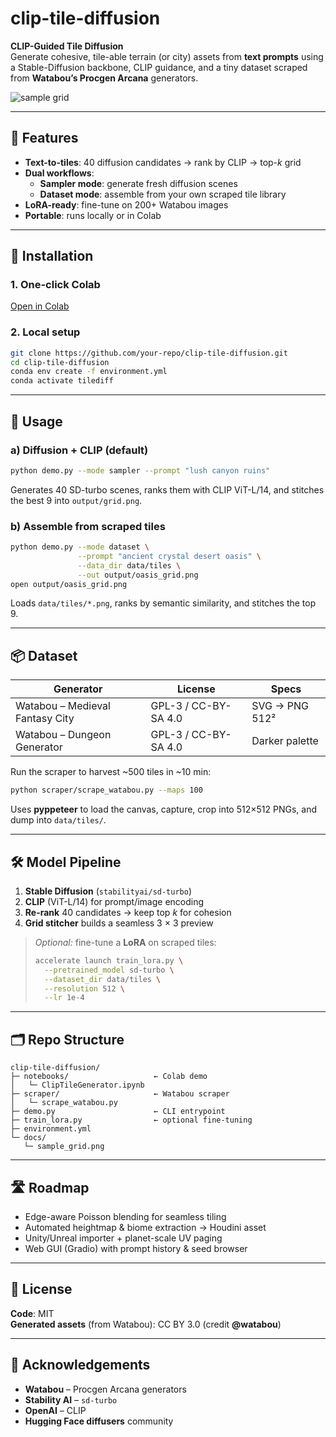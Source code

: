 # clip-tile-diffusion  
**CLIP-Guided Tile Diffusion**  
Generate cohesive, tile-able terrain (or city) assets from **text prompts** using a Stable-Diffusion backbone, CLIP guidance, and a tiny dataset scraped from **Watabou’s Procgen Arcana** generators.

![sample grid](docs/sample_grid.png)

---

## 🚀 Features  
- **Text-to-tiles**: 40 diffusion candidates → rank by CLIP → top-_k_ grid  
- **Dual workflows**:  
  - **Sampler mode**: generate fresh diffusion scenes  
  - **Dataset mode**: assemble from your own scraped tile library  
- **LoRA-ready**: fine-tune on 200+ Watabou images  
- **Portable**: runs locally or in Colab  

---

## 🔧 Installation

### 1. One-click Colab  
[Open in Colab](https://colab.research.google.com/github/your-repo/clip-tile-diffusion/blob/main/notebooks/ClipTileGenerator.ipynb)

### 2. Local setup
```bash
git clone https://github.com/your-repo/clip-tile-diffusion.git
cd clip-tile-diffusion
conda env create -f environment.yml
conda activate tilediff
```

---

## 🎯 Usage

### a) Diffusion + CLIP (default)
```bash
python demo.py --mode sampler --prompt "lush canyon ruins"
```
Generates 40 SD-turbo scenes, ranks them with CLIP ViT-L/14, and stitches the best 9 into `output/grid.png`.

### b) Assemble from scraped tiles
```bash
python demo.py --mode dataset \
               --prompt "ancient crystal desert oasis" \
               --data_dir data/tiles \
               --out output/oasis_grid.png
open output/oasis_grid.png
```
Loads `data/tiles/*.png`, ranks by semantic similarity, and stitches the top 9.

---

## 📦 Dataset

| Generator                              | License               | Specs        |
|----------------------------------------|-----------------------|--------------|
| Watabou – Medieval Fantasy City        | GPL-3 / CC-BY-SA 4.0   | SVG → PNG 512² |
| Watabou – Dungeon Generator            | GPL-3 / CC-BY-SA 4.0   | Darker palette |

Run the scraper to harvest ~500 tiles in ~10 min:
```bash
python scraper/scrape_watabou.py --maps 100
```
Uses **pyppeteer** to load the canvas, capture, crop into 512×512 PNGs, and dump into `data/tiles/`.

---

## 🛠️ Model Pipeline

1. **Stable Diffusion** (`stabilityai/sd-turbo`)  
2. **CLIP** (ViT-L/14) for prompt/image encoding  
3. **Re-rank** 40 candidates → keep top _k_ for cohesion  
4. **Grid stitcher** builds a seamless 3 × 3 preview  

> *Optional:* fine-tune a **LoRA** on scraped tiles:  
> ```bash
> accelerate launch train_lora.py \
>   --pretrained_model sd-turbo \
>   --dataset_dir data/tiles \
>   --resolution 512 \
>   --lr 1e-4
> ```

---

## 🗂️ Repo Structure

```
clip-tile-diffusion/
├─ notebooks/                   ← Colab demo
│   └─ ClipTileGenerator.ipynb
├─ scraper/                     ← Watabou scraper
│   └─ scrape_watabou.py
├─ demo.py                      ← CLI entrypoint
├─ train_lora.py                ← optional fine-tuning
├─ environment.yml
└─ docs/
   └─ sample_grid.png
```

---

## 🛣️ Roadmap  

- Edge-aware Poisson blending for seamless tiling  
- Automated heightmap & biome extraction → Houdini asset  
- Unity/Unreal importer + planet-scale UV paging  
- Web GUI (Gradio) with prompt history & seed browser  

---

## 📄 License

**Code**: MIT  
**Generated assets** (from Watabou): CC BY 3.0 (credit **@watabou**)

---

## 🙏 Acknowledgements

- **Watabou** – Procgen Arcana generators  
- **Stability AI** – `sd-turbo`  
- **OpenAI** – CLIP  
- **Hugging Face diffusers** community